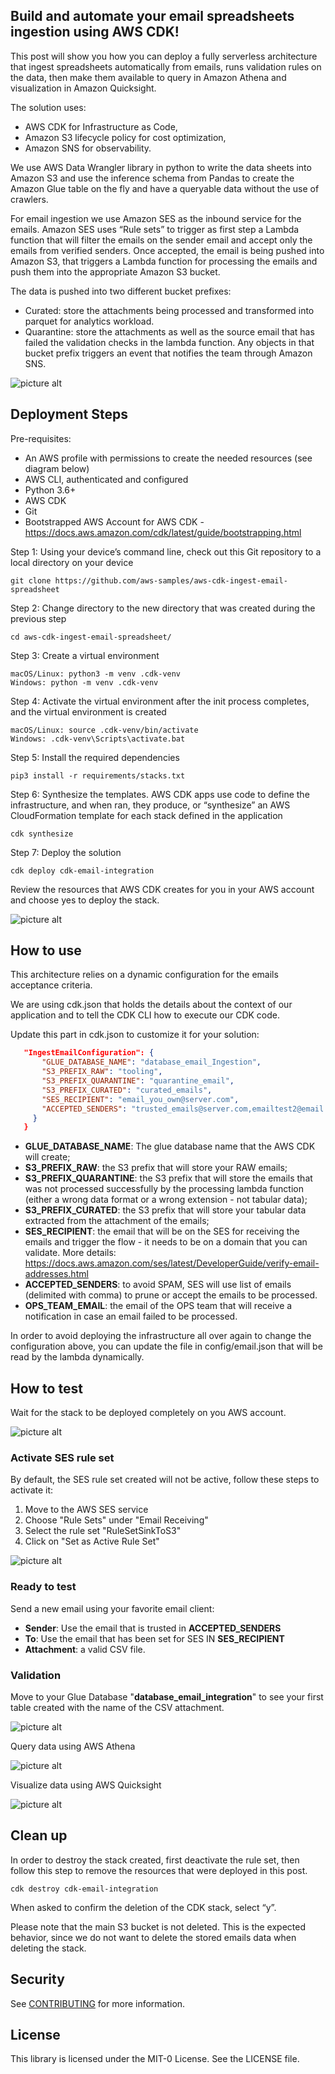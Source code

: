 ## Build and automate your email spreadsheets ingestion using AWS CDK!

This post will show you how you can deploy a fully serverless architecture that ingest spreadsheets automatically from emails, runs validation rules on the data, then make them available to query in Amazon Athena and visualization in Amazon Quicksight.

The solution uses:
* AWS CDK for Infrastructure as Code, 
* Amazon S3 lifecycle policy for cost optimization,
* Amazon SNS for observability. 
 
We use AWS Data Wrangler library in python to write the data sheets into Amazon S3 and use the inference schema from Pandas to create the Amazon Glue table on the fly and have a queryable data without the use of crawlers. 

For email ingestion we use Amazon SES as the inbound service for the emails. Amazon SES uses “Rule sets” to trigger as first step a Lambda function that will filter the emails on the sender email and accept only the emails from verified senders. Once accepted, the email is being pushed into Amazon S3, that triggers a Lambda function for processing the emails and push them into the appropriate Amazon S3 bucket. 

The data is pushed into two different bucket prefixes:
* Curated: store the attachments being processed and transformed into parquet for analytics workload.
* Quarantine: store the attachments as well as the source email that has failed the validation checks in the lambda function. Any objects in that bucket prefix triggers an event that notifies the team through Amazon SNS.

![picture alt](img/ingest-email-sheets.jpg "AWS Architecture")

## Deployment Steps

Pre-requisites:

* An AWS profile with permissions to create the needed resources (see diagram below)
* AWS CLI, authenticated and configured
* Python 3.6+
* AWS CDK
* Git
* Bootstrapped AWS Account for AWS CDK - https://docs.aws.amazon.com/cdk/latest/guide/bootstrapping.html

Step 1: Using your device’s command line, check out this Git repository to a local directory on your device

`git clone https://github.com/aws-samples/aws-cdk-ingest-email-spreadsheet`

Step 2: Change directory to the new directory that was created during the previous step

`cd aws-cdk-ingest-email-spreadsheet/`

Step 3: Create a virtual environment

`macOS/Linux: python3 -m venv .cdk-venv` <br>
`Windows: python -m venv .cdk-venv`

Step 4: Activate the virtual environment after the init process completes, and the virtual environment is created

`macOS/Linux: source .cdk-venv/bin/activate` <br>
`Windows: .cdk-venv\Scripts\activate.bat`

Step 5: Install the required dependencies

`pip3 install -r requirements/stacks.txt`

Step 6: Synthesize the templates. AWS CDK apps use code to define the infrastructure, and when ran, they produce, or
“synthesize” an AWS CloudFormation template for each stack defined in the application

`cdk synthesize`

Step 7: Deploy the solution

`cdk deploy cdk-email-integration`

Review the resources that AWS CDK creates for you in your AWS account and choose yes to deploy the stack.

![picture alt](img/cdk_deploy_confirmation.png "AWS CDK confirmation" )


## How to use

This architecture relies on a dynamic configuration for the emails acceptance criteria.

We are using cdk.json that holds the details about the context of our application and to tell the CDK CLI how to execute our CDK code.

Update this part in cdk.json to customize it for your solution:

````json
   "IngestEmailConfiguration": {
       "GLUE_DATABASE_NAME": "database_email_Ingestion",
       "S3_PREFIX_RAW": "tooling",
       "S3_PREFIX_QUARANTINE": "quarantine_email", 
       "S3_PREFIX_CURATED": "curated_emails",
       "SES_RECIPIENT": "email_you_own@server.com",
       "ACCEPTED_SENDERS": "trusted_emails@server.com,emailtest2@email.com"
     }
   }
````
*   **GLUE_DATABASE_NAME**: The glue database name that the AWS CDK will create;
*   **S3_PREFIX_RAW**:  the S3 prefix that will store your RAW emails;
*   **S3_PREFIX_QUARANTINE**: the S3 prefix that will store the emails that was not processed successfully by the processing lambda function (either a wrong data format or a wrong extension - not tabular data);
*   **S3_PREFIX_CURATED**: the S3 prefix that will store your tabular data extracted from the attachment of the emails;
*   **SES_RECIPIENT**: the email that will be on the SES for receiving the emails and trigger the flow - it needs to be on a domain that you can validate. More details: https://docs.aws.amazon.com/ses/latest/DeveloperGuide/verify-email-addresses.html
*   **ACCEPTED_SENDERS**: to avoid SPAM, SES will use list of emails (delimited with comma) to prune or accept the emails to be processed.
*   **OPS_TEAM_EMAIL**: the email of the OPS team that will receive a notification in case an email failed to be processed.

In order to avoid deploying the infrastructure all over again to change the configuration above, you can update the file in config/email.json that will be read by the lambda dynamically.


## How to test

Wait for the stack to be deployed completely on you AWS account.

![picture alt](img/stack_complete.png "CFN Stack completed")

### Activate SES rule set

By default, the SES rule set created will not be active, follow these steps to activate it:
1. Move to the AWS SES service
2. Choose "Rule Sets" under "Email Receiving"
3. Select the rule set "RuleSetSinkToS3"
4. Click on "Set as Active Rule Set"

![picture alt](img/activate_rule_set.png "SES Rule Set")

### Ready to test
Send a new email using your favorite email client:

* **Sender**: Use the email that is trusted in **ACCEPTED_SENDERS**
* **To**: Use the email that has been set for SES IN **SES_RECIPIENT**
* **Attachment**:  a valid CSV file.

### Validation
Move to your Glue Database "**database_email_integration**" to see your first table created with the name of the CSV attachment.

![picture alt](img/glue_table.png "Glue table")

Query data using AWS Athena

![picture alt](img/athena_query.png "AWS Athena")

Visualize data using AWS Quicksight

![picture alt](img/aws_Quicksight.png "AWS QuickSight")

## Clean up

In order to destroy the stack created, first deactivate the rule set, then follow this step to remove the resources that were deployed in this post.
````
cdk destroy cdk-email-integration
````
When asked to confirm the deletion of the CDK stack, select “y”.

Please note that the main S3 bucket is not deleted. This is the expected behavior, since we do not want to delete the stored emails data when deleting the stack.

## Security

See [CONTRIBUTING](CONTRIBUTING.md#security-issue-notifications) for more information.

## License

This library is licensed under the MIT-0 License. See the LICENSE file.

